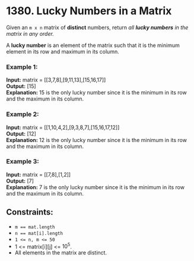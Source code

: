 # 1380. Lucky Numbers in a Matrix

Given an `m x n` matrix of **distinct** numbers, return *all **lucky numbers** in the matrix in any order.*

A **lucky number** is an element of the matrix such that it is the minimum element in its row and maximum in its column.

### Example 1:
**Input:** matrix = [[3,7,8],[9,11,13],[15,16,17]]  
**Output:** [15]  
**Explanation:** 15 is the only lucky number since it is the minimum in its row and the maximum in its column.

### Example 2:
**Input:** matrix = [[1,10,4,2],[9,3,8,7],[15,16,17,12]]   
**Output:** [12]  
**Explanation:** 12 is the only lucky number since it is the minimum in its row and the maximum in its column.

### Example 3:
**Input:** matrix = [[7,8],[1,2]]  
**Output:** [7]  
**Explanation:** 7 is the only lucky number since it is the minimum in its row and the maximum in its column.
 
## Constraints:
- `m == mat.length`
- `n == mat[i].length`
- `1 <= n, m <= 50`
- 1 <= matrix[i][j] <= $10^5$.
- All elements in the matrix are distinct.